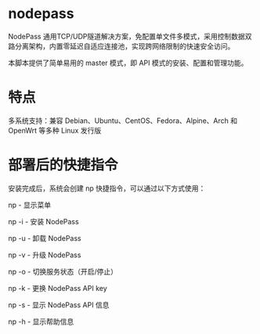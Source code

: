 # nodepass

NodePass 通用TCP/UDP隧道解决方案，免配置单文件多模式，采用控制数据双路分离架构，内置零延迟自适应连接池，实现跨网络限制的快速安全访问。

本脚本提供了简单易用的 master 模式，即 API 模式的安装、配置和管理功能。

# 特点
多系统支持：兼容 Debian、Ubuntu、CentOS、Fedora、Alpine、Arch 和 OpenWrt 等多种 Linux 发行版

# 部署后的快捷指令
安装完成后，系统会创建 np 快捷指令，可以通过以下方式使用：

np - 显示菜单

np -i - 安装 NodePass

np -u - 卸载 NodePass

np -v - 升级 NodePass

np -o - 切换服务状态（开启/停止）

np -k - 更换 NodePass API key

np -s - 显示 NodePass API 信息

np -h - 显示帮助信息
